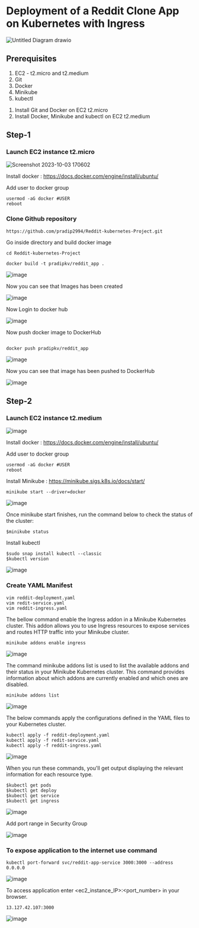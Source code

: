 # Deployment of a Reddit Clone App on Kubernetes with Ingress

![Untitled Diagram drawio](https://github.com/pradip2994/Reddit-kubernetes-Project/assets/124191442/759e1781-51e5-49ba-adbe-489fa6979191)


## Prerequisites

1) EC2 - t2.micro and t2.medium
2) Git
3) Docker 
4) Minikube 
5) kubectl

1. Install Git and Docker on EC2 t2.micro
2. Install Docker, Minikube and kubectl on EC2 t2.medium

## Step-1

### Launch EC2 instance t2.micro

![Screenshot 2023-10-03 170602](https://github.com/pradip2994/Reddit-kubernetes-Project/assets/124191442/c2c18ea8-b16a-4899-93f4-311f78eb3dd9)

Install docker : https://docs.docker.com/engine/install/ubuntu/

Add user to docker group 

```
usermod -aG docker #USER
reboot
```

### Clone Github repository 

```
https://github.com/pradip2994/Reddit-kubernetes-Project.git
```
Go inside directory and build docker image 

```
cd Reddit-kubernetes-Project

docker build -t pradipkv/reddit_app .
```

![image](https://github.com/pradip2994/Reddit-kubernetes-Project/assets/124191442/93f8708f-9a31-4300-ab38-506c24cef019)

Now you can see that Images has been created

![image](https://github.com/pradip2994/Reddit-kubernetes-Project/assets/124191442/c583fb32-63fe-4aa3-b34d-108af2251ab2)

Now Login to docker hub 

![image](https://github.com/pradip2994/Reddit-kubernetes-Project/assets/124191442/8ca61e27-699a-46ad-bb4d-666b9dd13d2d)

Now push docker image to DockerHub

```

docker push pradipkv/reddit_app
```

![image](https://github.com/pradip2994/Reddit-kubernetes-Project/assets/124191442/b905db7a-b65f-4ce9-98db-1d7d86c03bda)

Now you can see that image has been pushed to DockerHub

![image](https://github.com/pradip2994/Reddit-kubernetes-Project/assets/124191442/e123b78e-ab00-483b-a9d1-7a99a1bbd7c2)

## Step-2

### Launch EC2 instance t2.medium

![image](https://github.com/pradip2994/Reddit-kubernetes-Project/assets/124191442/d46deeb5-9042-43b0-b16a-7c2d47ace1e7)

Install docker : https://docs.docker.com/engine/install/ubuntu/

Add user to docker group 

```
usermod -aG docker #USER
reboot
```
Install Minikube : https://minikube.sigs.k8s.io/docs/start/

```
minikube start --driver=docker
```

![image](https://github.com/pradip2994/Reddit-kubernetes-Project/assets/124191442/227116c6-7666-4d61-bf8e-0ec6e119f29b)

Once minikube start finishes, run the command below to check the status of the cluster:

```
$minikube status
```
Install kubectl

```
$sudo snap install kubectl --classic
$kubectl version
```

![image](https://github.com/pradip2994/Reddit-kubernetes-Project/assets/124191442/b165ea0f-edca-4ab1-879f-6c46595b4b20)

### Create YAML Manifest

```
vim reddit-deployment.yaml
vim redit-service.yaml
vim reddit-ingress.yaml
```

The bellow command enable the Ingress addon in a Minikube Kubernetes cluster. This addon allows you to use Ingress resources to expose services and routes HTTP traffic into your Minikube cluster.

```
minikube addons enable ingress
```

![image](https://github.com/pradip2994/Reddit-kubernetes-Project/assets/124191442/fcae6347-37c1-49b4-9a24-cc4e20b83491)

The command minikube addons list is used to list the available addons and their status in your Minikube Kubernetes cluster. This command provides information about which addons are currently enabled and which ones are disabled.

```
minikube addons list
```

![image](https://github.com/pradip2994/Reddit-kubernetes-Project/assets/124191442/ebd35e00-4d8e-403c-bbbb-095f6b64dc8b)

The below commands apply the configurations defined in the YAML files to your Kubernetes cluster.

```
kubectl apply -f reddit-deployment.yaml
kubectl apply -f redit-service.yaml
kubectl apply -f reddit-ingress.yaml
```

![image](https://github.com/pradip2994/Reddit-kubernetes-Project/assets/124191442/451273d6-7aed-452b-b3bf-a0e65f7001c2)

When you run these commands, you'll get output displaying the relevant information for each resource type.

```
$kubectl get pods
$kubectl get deploy
$kubectl get service
$kubectl get ingress

```

![image](https://github.com/pradip2994/Reddit-kubernetes-Project/assets/124191442/2e0aadc7-5352-4e8c-9b30-5533114cff69)

Add port range in Security Group 

![image](https://github.com/pradip2994/Reddit-kubernetes-Project/assets/124191442/6b5a2ba9-6878-40a8-b5ec-f895f10aaf7b)

### To expose application to the internet use command
```
kubectl port-forward svc/reddit-app-service 3000:3000 --address 0.0.0.0
```

![image](https://github.com/pradip2994/Reddit-kubernetes-Project/assets/124191442/389508cd-336f-489e-bcf5-7f54994813b6)

To access application enter <ec2_instance_IP>:<port_number> in your browser.
```
13.127.42.107:3000
```
![image](https://github.com/pradip2994/Reddit-kubernetes-Project/assets/124191442/542250a1-dcbb-4239-bcc9-12e6e6817203)

